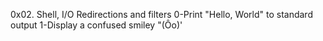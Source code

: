 0x02. Shell, I/O Redirections and filters
0-Print "Hello, World" to standard output
1-Display a confused smiley "(Ôo)'
